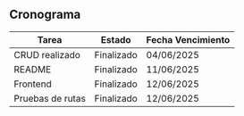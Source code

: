 ## Cronograma

| Tarea                    | Estado       | Fecha Vencimiento |
|--------------------------|--------------|-------------------|
| CRUD realizado           | Finalizado   | 04/06/2025        |
| README                   | Finalizado   | 11/06/2025        |
| Frontend                 | Finalizado   | 12/06/2025        |
| Pruebas de rutas         | Finalizado    | 12/06/2025   